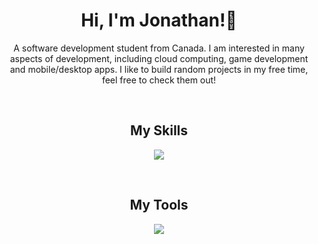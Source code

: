 <h1 align="center">Hi, I'm Jonathan!👋</h1>
<p align="center">A software development student from Canada. I am interested in many aspects of development, including cloud computing, game development and mobile/desktop apps. I like to build random projects in my free time, feel free to check them out!</p>
<br/>
<h2 align="center">My Skills</h2>
<p align="center">
  <a href="https://skillicons.dev">
    <img src="https://skillicons.dev/icons?i=py,django,ruby,rails,rust,swift,cs,bootstrap,js,html,css" />
  </a>
</p>
<br/>
<h2 align="center">My Tools</h2>
<p align="center">
  <a href="https://skillicons.dev">
    <img src="https://skillicons.dev/icons?i=ae,pr,ps,figma,gcp,pycharm,rider,vscode,visualstudio,discord,webflow" />
  </a>
</p>
